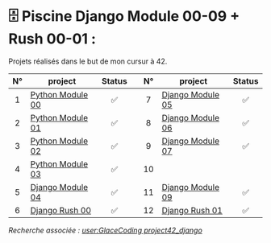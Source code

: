 # 🗄️ Piscine Django Module 00-09 + Rush 00-01 :

Projets réalisés dans le but de mon cursur à 42.

| N°  | project                                            | Status |   | N°  | project                                               | Status |
| :-: | -------------------------------------------------- | :----: | - | :-: | ----------------------------------------------------- | :----: |
| 1   | [Python Module 00][00]                             |   ✅   |   | 7   | [Django Module 05][05]                                   |   ✅   |  
| 2   | [Python Module 01][01]                             |   ✅   |   | 8   | [Django Module 06][06]                                   |   ✅   |
| 3   | [Python Module 02][02]                             |   ✅   |   | 9   | [Django Module 07][07]                                   |   ✅   |
| 4   | [Python Module 03][03]                             |   ✅   |   | 10  | | |
| 5   | [Django Module 04][04]                             |   ✅   |   | 11  | [Django Module 09][09]                                   |   ✅   |
| 6   | [Django Rush 00][rush-00]                          |   ✅   |   | 12  | [Django Rush 01][rush-01]                             |   ✅   |

*Recherche associée : [user:GlaceCoding project42_django](https://github.com/GlaceCoding?tab=repositories&q=project42_django)*

[00]: ../../../../project42_django-00
[01]: ../../../../project42_django-01
[02]: ../../../../project42_django-02
[03]: ../../../../project42_django-03
[04]: ../../../../project42_django-04
[05]: ../../../../project42_django-05
[06]: ../../../../project42_django-06
[07]: ../../../../project42_django-07
[09]: ../../../../project42_django-09

[rush-00]: ../../../../project42_django_rush-00
[rush-01]: ../../../../project42_django_rush-01
